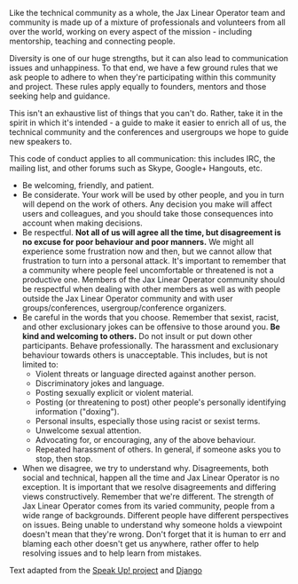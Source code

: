  Like the technical community as a whole, the Jax Linear Operator team and community is made up of a mixture of professionals and volunteers from all over the world, working on every aspect of the mission - including mentorship, teaching and connecting people.

Diversity is one of our huge strengths, but it can also lead to communication issues and unhappiness. To that end, we have a few ground rules that we ask people to adhere to when they're participating within this community and project. These rules apply equally to founders, mentors and those seeking help and guidance.

This isn't an exhaustive list of things that you can't do. Rather, take it in the spirit in which it's intended - a guide to make it easier to enrich all of us, the technical community and the conferences and usergroups we hope to guide new speakers to.

This code of conduct applies to all communication: this includes IRC, the mailing list, and other forums such as Skype, Google+ Hangouts, etc.

- Be welcoming, friendly, and patient.
- Be considerate. Your work will be used by other people, and you in turn will depend on the work of others. Any decision you make will affect users and colleagues, and you should take those consequences into account when making decisions.
- Be respectful. __Not all of us will agree all the time, but disagreement is no excuse for poor behaviour and poor manners.__ We might all experience some frustration now and then, but we cannot allow that frustration to turn into a personal attack. It's important to remember that a community where people feel uncomfortable or threatened is not a productive one. Members of the Jax Linear Operator community should be respectful when dealing with other members as well as with people outside the Jax Linear Operator community and with user groups/conferences, usergroup/conference organizers.
- Be careful in the words that you choose. Remember that sexist, racist, and other exclusionary jokes can be offensive to those around you. __Be kind and welcoming to others.__ Do not insult or put down other participants. Behave professionally. The harassment and exclusionary behaviour towards others is unacceptable. This includes, but is not limited to:
  - Violent threats or language directed against another person.
  - Discriminatory jokes and language.
  - Posting sexually explicit or violent material.
  - Posting (or threatening to post) other people's personally identifying information ("doxing").
  - Personal insults, especially those using racist or sexist terms.
  - Unwelcome sexual attention.
  - Advocating for, or encouraging, any of the above behaviour.
  - Repeated harassment of others. In general, if someone asks you to stop, then stop.
- When we disagree, we try to understand why. Disagreements, both social and technical, happen all the time and Jax Linear Operator is no exception. It is important that we resolve disagreements and differing views constructively. Remember that we're different. The strength of Jax Linear Operator comes from its varied community, people from a wide range of backgrounds. Different people have different perspectives on issues. Being unable to understand why someone holds a viewpoint doesn't mean that they're wrong. Don't forget that it is human to err and blaming each other doesn't get us anywhere, rather offer to help resolving issues and to help learn from mistakes. 

Text adapted from the [Speak Up! project](http://web.archive.org/web/20141109123859/http://speakup.io/coc.html) and [Django](https://www.djangoproject.com/conduct/)